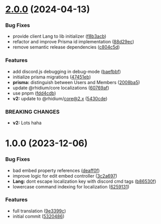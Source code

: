# [2.0.0](https://github.com/rhidium/template/compare/v1.0.0...v2.0.0) (2024-04-13)


### Bug Fixes

* provide client Lang to lib initializer ([f8b3acb](https://github.com/rhidium/template/commit/f8b3acb0dc7a4380335838b260196f3dcb84f670))
* refactor and improve Prisma id implementation ([88d29ec](https://github.com/rhidium/template/commit/88d29ecdb3a0b6f4e4f49337879194e05d32c298))
* remove semantic release dependencies ([c804c5d](https://github.com/rhidium/template/commit/c804c5dcab7a436ff2bfc8c6c36028f4d5752875))


### Features

* add discord.js debugging in debug-mode ([baefbbf](https://github.com/rhidium/template/commit/baefbbf292aa4f893e3d88b5282e2fd91d9c50b4))
* initialize prisma migrations ([47451eb](https://github.com/rhidium/template/commit/47451eb68040293d12d77c3d42826a1d9388e245))
* **prisma:** distinguish between Users and Members ([2008ba5](https://github.com/rhidium/template/commit/2008ba56a824da965ecf24efaae8cdf2e1d9bfa1))
* update @rhidium/core localizations ([60769af](https://github.com/rhidium/template/commit/60769affe7f2eecc872606c6d53d0bfaaaf3fca3))
* use pnpm ([fdd4cdb](https://github.com/rhidium/template/commit/fdd4cdbd01a8aa638fa48c5c479cd65c5a057a78))
* **v2:** update to @rhidium/core@2.x ([5430cde](https://github.com/rhidium/template/commit/5430cde39f75775e54ce3248bd66f274e80ff457))


### BREAKING CHANGES

* **v2:** Lots haha

# 1.0.0 (2023-12-06)


### Bug Fixes

* bad embed property references ([deaff0f](https://github.com/rhidium/template/commit/deaff0f752778275a39b3aac3abf0edbbf0154fa))
* improve logic for edit embed controller ([3c2a697](https://github.com/rhidium/template/commit/3c2a69773a2f8c7f715ec75a82dbbedcf8797a66))
* **Lang:** dont escape localization key with discord cmd tags ([b86530f](https://github.com/rhidium/template/commit/b86530f0a9042eace9e7b09cd727e0fcbc118210))
* lowercase command indexing for localization ([6259131](https://github.com/rhidium/template/commit/6259131b31f8484acf080f36a35113c122674221))


### Features

* full translation ([9e3399c](https://github.com/rhidium/template/commit/9e3399c5135db351a756a43ea6f0d2fd63226f50))
* initial commit ([5320486](https://github.com/rhidium/template/commit/5320486287cd938f904c1434987c8121f3fc5c05))
